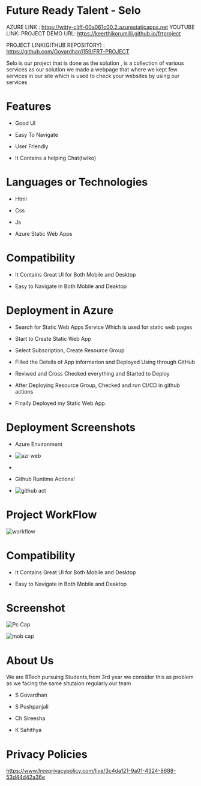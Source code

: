 # Future Ready Talent - Selo



AZURE LINK : https://witty-cliff-00a061c00.2.azurestaticapps.net
YOUTUBE LINK:
PROJECT DEMO URL: https://keerthikorumilli.github.io/frtproject


PROJECT LINK(GITHUB REPOSITORY) : https://github.com/Govardhan1159/FRT-PROJECT


Selo is our project that is done as the solution , is a collection of various services 
as our solution we made a webpage that where we kept few services in our site which is used to  check your websites by using our services


# Features
-  Good UI

-  Easy To Navigate

-  User Friendly

-  It Contains a helping Chat(twiko)



# Languages or Technologies

-  Html

-  Css

-  Js

-  Azure Static Web Apps

# Compatibility
 -  It Contains Great UI for Both Mobile and Desktop
 
 -  Easy to Navigate in Both Mobile and Deaktop

# Deployment in Azure

-  Search for Static Web Apps Service Which is used for static web pages

-  Start to Create Static Web App

-  Select Subscription, Create Resource Group 

-  Filled the Details of App informarion and Deployed Using through GitHub

-  Reviwed and Cross Checked everything and Started to Deploy 

-  After Deploying Resource Group, Checked and run CI/CD in github actions 

-  Finally Deployed my Static Web App.

# Deployment  Screenshots

- Azure Environment
- ![azr web](https://user-images.githubusercontent.com/112303626/198655254-2d7172f2-e9ec-41c5-82a9-5a6e5f0794df.jpg)
-


- Github Runtime Actions!
- ![github act](https://user-images.githubusercontent.com/112303626/198656864-976620e2-e85c-4d32-9480-dc53beead6b5.jpg)


# Project WorkFlow

![workflow](https://user-images.githubusercontent.com/85716910/198467281-4b2e349b-3426-4c79-966a-05557f91100a.PNG)

 

# Compatibility
 -  It Contains Great UI for Both Mobile and Desktop
 
 -  Easy to Navigate in Both Mobile and Deaktop
 
# Screenshot
![Pc Cap](https://user-images.githubusercontent.com/112303626/198301201-75a19ef8-3ec0-4c4e-8a36-7ed6df816471.jpg)

![mob  cap](https://user-images.githubusercontent.com/112303626/198657791-aa952d9e-ee93-42e2-b7c7-f4553fdd7efb.jpg)


# About Us
We are BTech pursuing Students,from 3rd year we consider this as problem as we facing the same situtaion regularly.our team
-  S Govardhan

-  S Pushpanjali

-  Ch Sireesha

-  K Sahithya


# Privacy Policies 

https://www.freeprivacypolicy.com/live/3c4da121-9a01-4324-8688-53d44d42a36e
